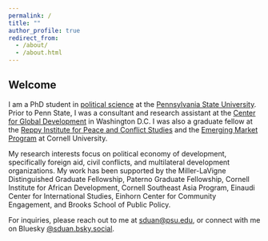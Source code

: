 ```yaml
---
permalink: /
title: ""
author_profile: true
redirect_from: 
  - /about/
  - /about.html
---
```

## Welcome

I am a PhD student in [political science](https://polisci.la.psu.edu/people/duan-songtao/) at the [Pennsylvania State University](https://www.psu.edu/). Prior to Penn State, I was a consultant and research assistant at the [Center for Global Development](https://www.cgdev.org/) in Washington D.C. I was also a graduate fellow at the [Reppy Institute for Peace and Conflict Studies](https://einaudi.cornell.edu/programs/reppy-institute-peace-and-conflict-studies) and the [Emerging Market Program](https://emergingmarkets.dyson.cornell.edu/smart/smart-2022-23/) at Cornell University.

My research interests focus on political economy of development, specifically foreign aid, civil conflicts, and multilateral development organizations.  My work has been supported by the  Miller-LaVigne Distinguished Graduate Fellowship, Paterno Graduate Fellowship, Cornell Institute for African Development, Cornell Southeast Asia Program, Einaudi Center for International Studies, Einhorn Center for Community Engagement, and Brooks School of Public Policy.  

For inquiries, please reach out to me at [sduan@psu.edu](mailto:sduan@psu.edu), or connect with me on Bluesky [@sduan.bsky.social](https://bsky.app/profile/sduan.bsky.social).
